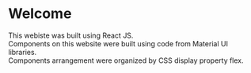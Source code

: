 # Welcome

This webiste was built using React JS. </br>
Components on this website were built using code from Material UI libraries.</br>
Components arrangement were organized by CSS display property flex.
